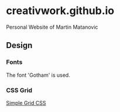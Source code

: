 # creativwork.github.io

Personal Website of Martin Matanovic

## Design

### Fonts

The font 'Gotham' is used.

### CSS Grid

[Simple Grid CSS](https://simplegrid.io/)

